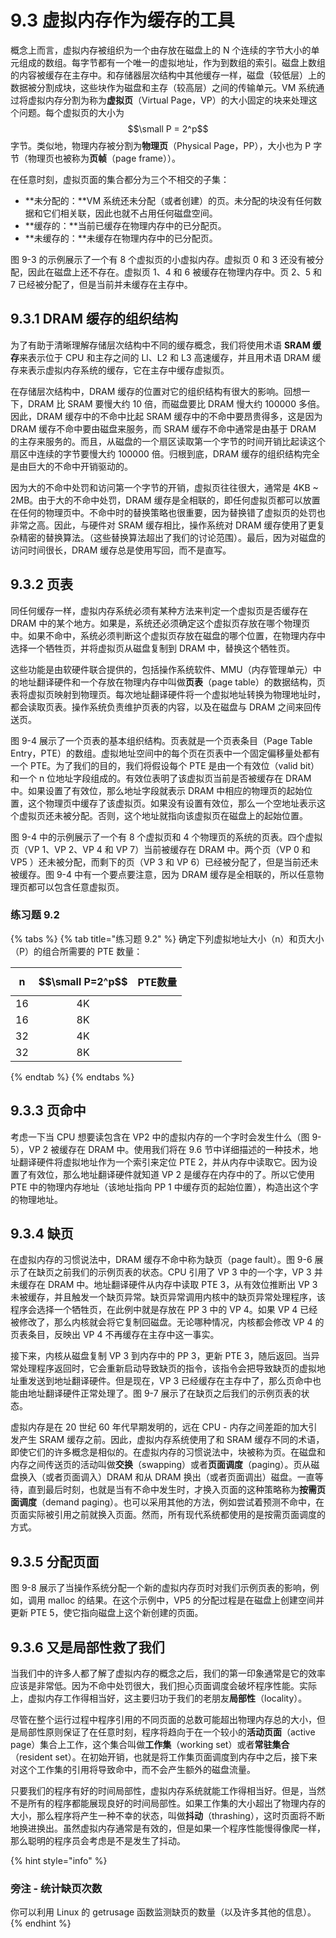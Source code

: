 # 9.3 虚拟内存作为缓存的工具

概念上而言，虚拟内存被组织为一个由存放在磁盘上的 N 个连续的字节大小的单元组成的数组。每字节都有一个唯一的虚拟地址，作为到数组的索引。磁盘上数组的内容被缓存在主存中。和存储器层次结构中其他缓存一样，磁盘（较低层）上的数据被分割成块，这些块作为磁盘和主存（较高层）之间的传输单元。VM 系统通过将虚拟内存分割为称为**虚拟页**（Virtual Page，VP）的大小固定的块来处理这个问题。每个虚拟页的大小为 $$\small P = 2^p$$ 字节。类似地，物理内存被分割为**物理页**（Physical Page，PP），大小也为 P 字节（物理页也被称为**页帧**（page frame））。

在任意时刻，虚拟页面的集合都分为三个不相交的子集：

* **未分配的：**VM 系统还未分配（或者创建）的页。未分配的块没有任何数据和它们相关联，因此也就不占用任何磁盘空间。
* **缓存的：**当前已缓存在物理内存中的已分配页。
* **未缓存的：**未缓存在物理内存中的已分配页。

图 9-3 的示例展示了一个有 8 个虚拟页的小虚拟内存。虚拟页 0 和 3 还没有被分配，因此在磁盘上还不存在。虚拟页 1、4 和 6 被缓存在物理内存中。页 2、5 和 7 已经被分配了，但是当前并未缓存在主存中。

## 9.3.1 DRAM 缓存的组织结构

为了有助于清晰理解存储层次结构中不同的缓存概念，我们将使用术语 **SRAM 缓存**来表示位于 CPU 和主存之间的 Ll、L2 和 L3 高速缓存，并且用术语 DRAM 缓存来表示虚拟内存系统的缓存，它在主存中缓存虚拟页。

在存储层次结构中，DRAM 缓存的位置对它的组织结构有很大的影响。回想一下，DRAM 比 SRAM 要慢大约 10 倍，而磁盘要比 DRAM 慢大约 100000 多倍。因此，DRAM 缓存中的不命中比起 SRAM 缓存中的不命中要昂贵得多，这是因为 DRAM 缓存不命中要由磁盘来服务，而 SRAM 缓存不命中通常是由基于 DRAM 的主存来服务的。而且，从磁盘的一个扇区读取第一个字节的时间开销比起读这个扇区中连续的字节要慢大约 100000 倍。归根到底，DRAM 缓存的组织结构完全是由巨大的不命中开销驱动的。

因为大的不命中处罚和访问第一个字节的开销，虚拟页往往很大，通常是 4KB ~ 2MB。由于大的不命中处罚，DRAM 缓存是全相联的，即任何虚拟页都可以放置在任何的物理页中。不命中时的替换策略也很重要，因为替换错了虚拟页的处罚也非常之高。因此，与硬件对 SRAM 缓存相比，操作系统对 DRAM 缓存使用了更复杂精密的替换算法。（这些替换算法超出了我们的讨论范围）。最后，因为对磁盘的访问时间很长，DRAM 缓存总是使用写回，而不是直写。

## 9.3.2 页表

同任何缓存一样，虚拟内存系统必须有某种方法来判定一个虚拟页是否缓存在 DRAM 中的某个地方。如果是，系统还必须确定这个虚拟页存放在哪个物理页中。如果不命中，系统必须判断这个虚拟页存放在磁盘的哪个位置，在物理内存中选择一个牺牲页，并将虚拟页从磁盘复制到 DRAM 中，替换这个牺牲页。

这些功能是由软硬件联合提供的，包括操作系统软件、MMU（内存管理单元）中的地址翻译硬件和一个存放在物理内存中叫做**页表**（page table）的数据结构，页表将虚拟页映射到物理页。每次地址翻译硬件将一个虚拟地址转换为物理地址时，都会读取页表。操作系统负责维护页表的内容，以及在磁盘与 DRAM 之间来回传送页。

图 9-4 展示了一个页表的基本组织结构。页表就是一个页表条目（Page Table Entry，PTE）的数组。虚拟地址空间中的每个页在页表中一个固定偏移量处都有一个 PTE。为了我们的目的，我们将假设每个 PTE 是由一个有效位（valid bit）和一个 n 位地址字段组成的。有效位表明了该虚拟页当前是否被缓存在 DRAM 中。如果设置了有效位，那么地址字段就表示 DRAM 中相应的物理页的起始位置，这个物理页中缓存了该虚拟页。如果没有设置有效位，那么一个空地址表示这个虚拟页还未被分配。否则，这个地址就指向该虚拟页在磁盘上的起始位置。

图 9-4 中的示例展示了一个有 8 个虚拟页和 4 个物理页的系统的页表。四个虚拟页（VP 1、VP 2、VP 4 和 VP 7）当前被缓存在 DRAM 中。两个页（VP 0 和 VP5 ）还未被分配，而剩下的页（VP 3 和 VP 6）已经被分配了，但是当前还未被缓存。图 9-4 中有一个要点要注意，因为 DRAM 缓存是全相联的，所以任意物理页都可以包含任意虚拟页。

### 练习题 9.2

{% tabs %}
{% tab title="练习题 9.2" %}
确定下列虚拟地址大小（n）和页大小（P）的组合所需要的 PTE 数量：



| n | $$\small P=2^p$$  | PTE数量 |
| :---: | :---: | :---: |
| 16 | 4K |  |
| 16 | 8K |  |
| 32 | 4K |  |
| 32 | 8K |  |
{% endtab %}
{% endtabs %}

## 9.3.3 页命中

考虑一下当 CPU 想要读包含在 VP2 中的虚拟内存的一个字时会发生什么（图 9-5），VP 2 被缓存在 DRAM 中。使用我们将在 9.6 节中详细描述的一种技术，地址翻译硬件将虚拟地址作为一个索引来定位 PTE 2，并从内存中读取它。因为设置了有效位，那么地址翻译硬件就知道 VP 2 是缓存在内存中的了。所以它使用 PTE 中的物理内存地址（该地址指向 PP 1 中缓存页的起始位置），构造出这个字的物理地址。

## 9.3.4 缺页

在虚拟内存的习惯说法中，DRAM 缓存不命中称为缺页（page fault）。图 9-6 展示了在缺页之前我们的示例页表的状态。CPU 引用了 VP 3 中的一个字，VP 3 并未缓存在 DRAM 中。地址翻译硬件从内存中读取 PTE 3，从有效位推断出 VP 3 未被缓存，并且触发一个缺页异常。缺页异常调用内核中的缺页异常处理程序，该程序会选择一个牺牲页，在此例中就是存放在 PP 3 中的 VP 4。如果 VP 4 已经被修改了，那么内核就会将它复制回磁盘。无论哪种情况，内核都会修改 VP 4 的页表条目，反映出 VP 4 不再缓存在主存中这一事实。

接下来，内核从磁盘复制 VP 3 到内存中的 PP 3，更新 PTE 3，随后返回。当异常处理程序返回时，它会重新启动导致缺页的指令，该指令会把导致缺页的虚拟地址重发送到地址翻译硬件。但是现在，VP 3 已经缓存在主存中了，那么页命中也能由地址翻译硬件正常处理了。图 9-7 展示了在缺页之后我们的示例页表的状态。

虚拟内存是在 20 世纪 60 年代早期发明的，远在 CPU - 内存之间差距的加大引发产生 SRAM 缓存之前。因此，虚拟内存系统使用了和 SRAM 缓存不同的术语，即使它们的许多概念是相似的。在虚拟内存的习惯说法中，块被称为页。在磁盘和内存之间传送页的活动叫做**交换**（swapping）或者**页面调度**（paging）。页从磁盘换入（或者页面调入）DRAM 和从 DRAM 换出（或者页面调出）磁盘。一直等待，直到最后时刻，也就是当有不命中发生时，才换入页面的这种策略称为**按需页面调度**（demand paging）。也可以采用其他的方法，例如尝试着预测不命中，在页面实际被引用之前就换入页面。然而，所有现代系统都使用的是按需页面调度的方式。

## 9.3.5 分配页面

图 9-8 展示了当操作系统分配一个新的虚拟内存页时对我们示例页表的影响，例如，调用 malloc 的结果。在这个示例中，VP5 的分配过程是在磁盘上创建空间并更新 PTE 5，使它指向磁盘上这个新创建的页面。

## 9.3.6 又是局部性救了我们

当我们中的许多人都了解了虚拟内存的概念之后，我们的第一印象通常是它的效率应该是非常低。因为不命中处罚很大，我们担心页面调度会破坏程序性能。实际上，虚拟内存工作得相当好，这主要归功于我们的老朋友**局部性**（locality）。

尽管在整个运行过程中程序引用的不同页面的总数可能超出物理内存总的大小，但是局部性原则保证了在任意时刻，程序将趋向于在一个较小的**活动页面**（active page）集合上工作，这个集合叫做**工作集**（working set）或者**常驻集合**（resident set）。在初始开销，也就是将工作集页面调度到内存中之后，接下来对这个工作集的引用将导致命中，而不会产生额外的磁盘流量。

只要我们的程序有好的时间局部性，虚拟内存系统就能工作得相当好。但是，当然不是所有的程序都能展现良好的时间局部性。如果工作集的大小超出了物理内存的大小，那么程序将产生一种不幸的状态，叫做**抖动**（thrashing），这时页面将不断地换进换出。虽然虚拟内存通常是有效的，但是如果一个程序性能慢得像爬一样，那么聪明的程序员会考虑是不是发生了抖动。

{% hint style="info" %}
### 旁注 - 统计缺页次数

你可以利用 Linux 的 getrusage 函数监测缺页的数量（以及许多其他的信息）。
{% endhint %}

